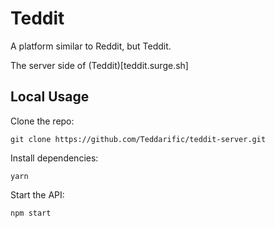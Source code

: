 # Teddit

A platform similar to Reddit, but Teddit.

The server side of (Teddit)[teddit.surge.sh]

## Local Usage

Clone the repo:
```
git clone https://github.com/Teddarific/teddit-server.git
```

Install dependencies:
```
yarn
```

Start the API:
```
npm start
```
